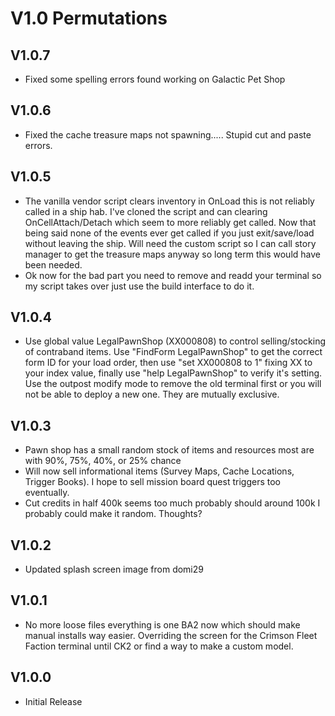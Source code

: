 # V1.0 Permutations

## V1.0.7
* Fixed some spelling errors found working on Galactic Pet Shop

## V1.0.6
* Fixed the cache treasure maps not spawning..... Stupid cut and paste errors. 

## V1.0.5
* The vanilla vendor script clears inventory in OnLoad this is not reliably called in a ship hab. I've cloned the script and can clearing OnCellAttach/Detach which seem to more reliably get called. Now that being said none of the events ever get called if you just exit/save/load without leaving the ship. Will need the custom script so I can call story manager to get the treasure maps anyway so long term this would have been needed. 
* Ok now for the bad part you need to remove and readd your terminal so my script takes over just use the build interface to do it. 

## V1.0.4
* Use global value LegalPawnShop (XX000808) to control selling/stocking of contraband items. Use "FindForm LegalPawnShop" to get the correct form ID for your load order, then use "set XX000808 to 1" fixing XX to your index value, finally use "help LegalPawnShop" to verify it's setting. Use the outpost modify mode to remove the old terminal first or you will not be able to deploy a new one. They are mutually exclusive. 

## V1.0.3
* Pawn shop has a small random stock of items and resources most are with 90%, 75%, 40%, or 25% chance
* Will now sell informational items (Survey Maps, Cache Locations, Trigger Books). I hope to sell mission board quest triggers too eventually.
* Cut credits in half 400k seems too much probably should around 100k I probably could make it random. Thoughts? 

## V1.0.2
* Updated splash screen image from domi29

## V1.0.1
* No more loose files everything is one BA2 now which should make manual installs way easier. Overriding the screen for the Crimson Fleet Faction terminal until CK2 or find a way to make a custom model.  

## V1.0.0
* Initial Release